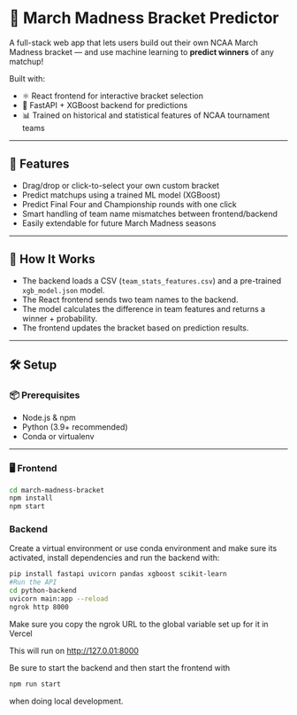 # 🏀 March Madness Bracket Predictor

A full-stack web app that lets users build out their own NCAA March Madness bracket — and use machine learning to **predict winners** of any matchup!

Built with:
- ⚛️ React frontend for interactive bracket selection
- 🐍 FastAPI + XGBoost backend for predictions
- 📊 Trained on historical and statistical features of NCAA tournament teams

---

## 🚀 Features

- Drag/drop or click-to-select your own custom bracket
- Predict matchups using a trained ML model (XGBoost)
- Predict Final Four and Championship rounds with one click
- Smart handling of team name mismatches between frontend/backend
- Easily extendable for future March Madness seasons

---

## 🧠 How It Works

- The backend loads a CSV (`team_stats_features.csv`) and a pre-trained `xgb_model.json` model.
- The React frontend sends two team names to the backend.
- The model calculates the difference in team features and returns a winner + probability.
- The frontend updates the bracket based on prediction results.

---

## 🛠️ Setup

### 📦 Prerequisites
- Node.js & npm
- Python (3.9+ recommended)
- Conda or virtualenv

---

### 🖥️ Frontend

```bash
cd march-madness-bracket
npm install
npm start
```

### Backend
Create a virtual environment or use conda environment and make sure its activated, install dependencies and run the backend with:
```bash
pip install fastapi uvicorn pandas xgboost scikit-learn
#Run the API
cd python-backend
uvicorn main:app --reload
ngrok http 8000
```
Make sure you copy the ngrok URL to the global variable set up for it in Vercel

This will run on http://127.0.01:8000

Be sure to start the backend and then start the frontend with
```bash
npm run start
```
when doing local development.
